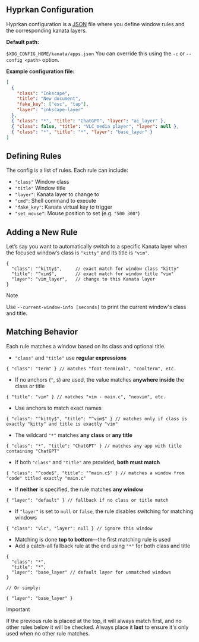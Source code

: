 ## Hyprkan Configuration

Hyprkan configuration is a [JSON](https://en.wikipedia.org/wiki/JSON) file where you define window rules and the corresponding kanata layers.

**Default path:**

`$XDG_CONFIG_HOME/kanata/apps.json`
You can override this using the `-c` or `--config <path>` option.

**Example configuration file:**

```json
[
  {
    "class": "Inkscape",
    "title": "New document",
    "fake_key": ["esc", "tap"],
    "layer": "inkscape-layer"
  },
  { "class": "*", "title": "ChatGPT", "layer": "ai_layer" },
  { "class": false, "title": "VLC media player", "layer": null },
  { "class": "*", "title": "*", "layer": "base_layer" }
]
```

## Defining Rules

The config is a list of rules. Each rule can include:

- `"class"` Window class
- `"title"` Window title
- `"layer"`: Kanata layer to change to
- `"cmd"`: Shell command to execute
- `"fake_key"`: Kanata virtual key to trigger
- `"set_mouse"`: Mouse position to set (e.g. `"500 300"`)

## Adding a New Rule

Let’s say you want to automatically switch to a specific Kanata layer when the focused window’s class is `"kitty"` and its title is `"vim"`.

<!-- prettier-ignore -->
```jsonc
{
  "class": "^kitty$",     // exact match for window class "kitty"
  "title": "^vim$",       // exact match for window title "vim"
  "layer": "vim_layer",   // change to this Kanata layer
}
```

> [!NOTE]
> Use `--current-window-info [seconds]` to print the current window's class and title.

## Matching Behavior

Each rule matches a window based on its class and optional title.

- `"class"` and `"title"` use **regular expressions**

```jsonc
{ "class": "term" } // matches "foot-terminal", "coolterm", etc.
```

- If no anchors (`^`, `$`) are used, the value matches **anywhere inside** the class or title

```jsonc
{ "title": "vim" } // matches "vim - main.c", "neovim", etc.
```

- Use anchors to match exact names

```jsonc
{ "class": "^kitty$", "title": "^vim$" } // matches only if class is exactly "kitty" and title is exactly "vim"
```

- The wildcard `"*"` matches **any class** or **any title**

```jsonc
{ "class": "*", "title": "ChatGPT" } // matches any app with title containing "ChatGPT"
```

- If both `"class"` and `"title"` are provided, **both must match**

```jsonc
{ "class": "^code$", "title": "^main.c$" } // matches a window from "code" titled exactly "main.c"
```

- If **neither** is specified, the rule matches **any window**

```jsonc
{ "layer": "default" } // fallback if no class or title match
```

- If `"layer"` is set to `null` or `false`, the rule disables switching for matching windows

```jsonc
{ "class": "vlc", "layer": null } // ignore this window
```

- Matching is done **top to bottom**—the first matching rule is used
- Add a catch-all fallback rule at the end using `"*"` for both class and title

```jsonc
{
  "class": "*",
  "title": "*",
  "layer": "base_layer" // default layer for unmatched windows
}

// Or simply:

{ "layer": "base_layer" }
```

> [!IMPORTANT]
> If the previous rule is placed at the top, it will always match first, and no other rules below it will be checked.
> Always place it **last** to ensure it's only used when no other rule matches.
